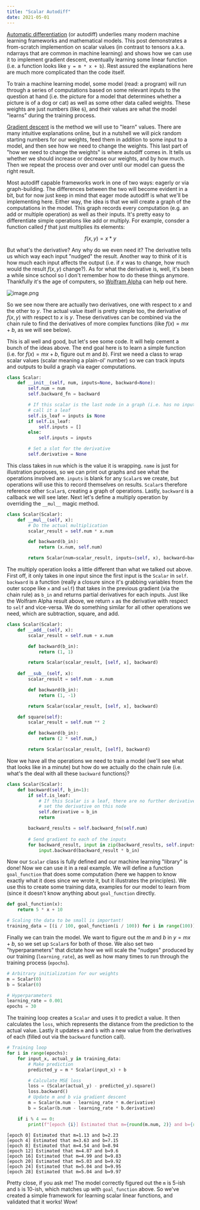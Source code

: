 ```yaml
---
title: "Scalar Autodiff"
date: 2021-05-01
---
```


[Automatic differentiation](https://en.wikipedia.org/wiki/Automatic_differentiation) (or autodiff) underlies many modern machine learning frameworks and mathematical models. This post demonstrates a from-scratch implemention on scalar values (in contrast to tensors a.k.a. ndarrays that are common in machine learning) and shows how we can use it to implement gradient descent, eventually learning some linear function (i.e. a function looks like `y = m * x + b`). Rest assured the explanations here are much more complicated than the code itself.

To train a machine learning model, some model (read: a program) will run through a series of computations based on some relevant inputs to the question at hand (i.e. the picture for a model that determines whether a picture is of a dog or cat) as well as some other data called weights. These weights are just numbers (like `6`), and their values are what the model "learns" during the training process.

[Gradient descent](https://en.wikipedia.org/wiki/Gradient_descent) is the method we will use to "learn" values. There are many intuitive explanations online, but in a nutshell we will pick random starting numbers for our weights, feed them in addition to some input to a model, and then see how we need to change the weights. This last part of "how we need to change the weights" is where autodiff comes in. It tells us whether we should increase or decrease our weights, and by how much. Then we repeat the process over and over until our model can guess the right result.

Most autodiff capable frameworks work in one of two ways: eagerly or via graph-building. The differences between the two will become evident in a bit, but for now just keep in mind that eager mode autodiff is what we'll be implementing here. Either way, the idea is that we will create a graph of the computations in the model. This graph records every computation (e.g. an add or multiple operation) as well as their inputs. It's pretty easy to differentiate simple operations like add or multiply. For example, consder a function called $f$ that just multiplies its elements:

$$f(x, y) = x * y$$

But what's the derivative? Any why do we even need it? The derivative tells us which way each input "nudged" the result. Another way to think of it is how much each input affects the output (i.e. if $x$ was to change, how much would the result $f(x, y)$ change?). As for what the derivative is, well, it's been a while since school so I don't remember how to do these things anymore. Thankfully it's the age of computers, so [Wolfram Alpha](https://www.wolframalpha.com/input/?i=derivative+of+x+*+y) can help out here.

![image.png](image.png)

So we see now there are actually two derivatives, one with respect to $x$ and the other to $y$. The actual value itself is pretty simple too, the derivative of $f(x, y)$ with respect to $x$ is $y$. These derivatives can be combined via the chain rule to find the derivatives of more complex functions (like $f(x) = mx + b$, as we will see below).

This is all well and good, but let's see some code. It will help cement a bunch of the ideas above. The end goal here is to learn a simple function (i.e. for $f(x) = mx + b$, figure out $m$ and $b$). First we need a class to wrap scalar values (scalar meaning a plain-ol' number) so we can track inputs and outputs to build a graph via eager computations.


```python
class Scalar:
    def __init__(self, num, inputs=None, backward=None):
        self.num = num
        self.backward_fn = backward

        # If this scalar is the last node in a graph (i.e. has no inputs),
        # call it a leaf
        self.is_leaf = inputs is None
        if self.is_leaf:
            self.inputs = []
        else:
            self.inputs = inputs

        # Set a slot for the derivative
        self.derivative = None
```

This class takes in `num` which is the value it is wrapping. `name` is just for illustration purposes, so we can print out graphs and see what the operations involved are. `inputs` is blank for any `Scalar`s we create, but operations will use this to record themselves on results. `Scalar`s therefore reference other `Scalar`s, creating a graph of operations. Lastly, `backward` is a callback we will see later. Next let's define a multiply operation by overriding the `__mul__` magic method.


```python
class Scalar(Scalar):
    def __mul__(self, x):
        # Do the actual multiplication
        scalar_result = self.num * x.num

        def backward(b_in):
            return (x.num, self.num)

        return Scalar(num=scalar_result, inputs=(self, x), backward=backward)
```

The multiply operation looks a little different than what we talked out above. First off, it only takes in one input since the first input is the `Scalar` in `self`. `backward` is a function (really a closure since it's grabbing variables from the outer scope like `x` and `self`) that takes in the previous gradient (via the chain rule) as `b_in` and returns partial derivatives for each inputs. Just like the Wolfram Alpha result above, we return `x` as the derivative with respect to `self` and vice-versa. We do something similar for all other operations we need, which are subtraction, square, and add.


```python
class Scalar(Scalar):
    def __add__(self, x):
        scalar_result = self.num + x.num

        def backward(b_in):
            return (1, 1)

        return Scalar(scalar_result, [self, x], backward)
    
    def __sub__(self, x):
        scalar_result = self.num - x.num

        def backward(b_in):
            return (1, -1)

        return Scalar(scalar_result, [self, x], backward)

    def square(self):
        scalar_result = self.num ** 2

        def backward(b_in):
            return (2 * self.num,)

        return Scalar(scalar_result, [self], backward)
```

Now we have all the operations we need to train a model (we'll see what that looks like in a minute) but how do we actually do the chain rule (i.e. what's the deal with all these `backward` functions)?


```python
class Scalar(Scalar):
    def backward(self, b_in=1):
        if self.is_leaf:
            # If this Scalar is a leaf, there are no further derivatives to compute, so
            # set the derivative on this node
            self.derivative = b_in
            return

        backward_results = self.backward_fn(self.num)
        
        # Send gradient to each of the inputs
        for backward_result, input in zip(backward_results, self.inputs):
            input.backward(backward_result * b_in)
```

Now our `Scalar` class is fully defined and our machine learning "library" is done! Now we can use it in a real example. We will define a function `goal_function` that does some computation (here we happen to know exactly what it does since we wrote it, but it illustrates the principles). We use this to create some training data, examples for our model to learn from (since it doesn't know anything about `goal_function` directly.


```python
def goal_function(x):
    return 5 * x + 10

# Scaling the data to be small is important!
training_data = [(i / 100, goal_function(i / 100)) for i in range(100)]
```

Finally we can train the model. We want to figure out the $m$ and $b$ in $y = mx + b$, so we set up `Scalar`s for both of those. We also set two "hyperparameters" that dictate how we will scale the "nudges" produced by our training (`learning_rate`), as well as how many times to run through the training process (`epochs`).


```python
# Arbitrary initialization for our weights
m = Scalar(0)
b = Scalar(0)

# Hyperparameters
learning_rate = 0.001
epochs = 30
```

The training loop creates a `Scalar` and uses it to predict a value. It then calculates the `loss`, which represents the distance from the prediction to the actual value. Lastly it updates `m` and `b` with a new value from the derivatives of each (filled out via the `backward` function call).


```python
# Training loop
for i in range(epochs):
    for input_x, actual_y in training_data:
        # Make prediction
        predicted_y = m * Scalar(input_x) + b

        # Calculate MSE loss
        loss = (Scalar(actual_y) - predicted_y).square()
        loss.backward()
        # Update m and b via gradient descent
        m = Scalar(m.num - learning_rate * m.derivative)
        b = Scalar(b.num - learning_rate * b.derivative)

    if i % 4 == 0:
        print(f"[epoch {i}] Estimated that m={round(m.num, 2)} and b={round(b.num, 2)}")
```

    [epoch 0] Estimated that m=1.13 and b=2.23
    [epoch 4] Estimated that m=3.63 and b=7.15
    [epoch 8] Estimated that m=4.54 and b=8.94
    [epoch 12] Estimated that m=4.87 and b=9.6
    [epoch 16] Estimated that m=4.99 and b=9.83
    [epoch 20] Estimated that m=5.03 and b=9.92
    [epoch 24] Estimated that m=5.04 and b=9.95
    [epoch 28] Estimated that m=5.04 and b=9.97


Pretty close, if you ask me! The model correctly figured out the `m` is 5-ish and `b` is 10-ish, which matches up with `goal_function` above. So we've created a simple framework for learning scalar linear functions, and validated that it works! Wow!
